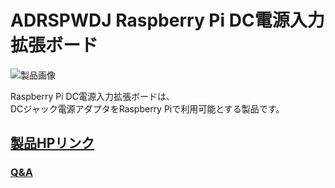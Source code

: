 # ADRSPWDJ Raspberry Pi DC電源入力拡張ボード

![製品画像](https://bit-trade-one.co.jp/wp/wp-content/uploads/2023/04/515.jpg)

Raspberry Pi DC電源入力拡張ボードは、  
DCジャック電源アダプタをRaspberry Piで利用可能とする製品です。  


## [製品HPリンク](https://bit-trade-one.co.jp/adrspwdj/) 

### [Q&A](FAQ.md)
